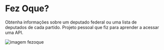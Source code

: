 # Fez Oque?
Obtenha informações sobre um deputado federal ou uma lista de deputados de cada partido. Projeto pessoal que fiz para aprender a acessar uma API.

![imagem fezoque](http://eduardojer.tech/assets/imagem-fez-oque.png)
